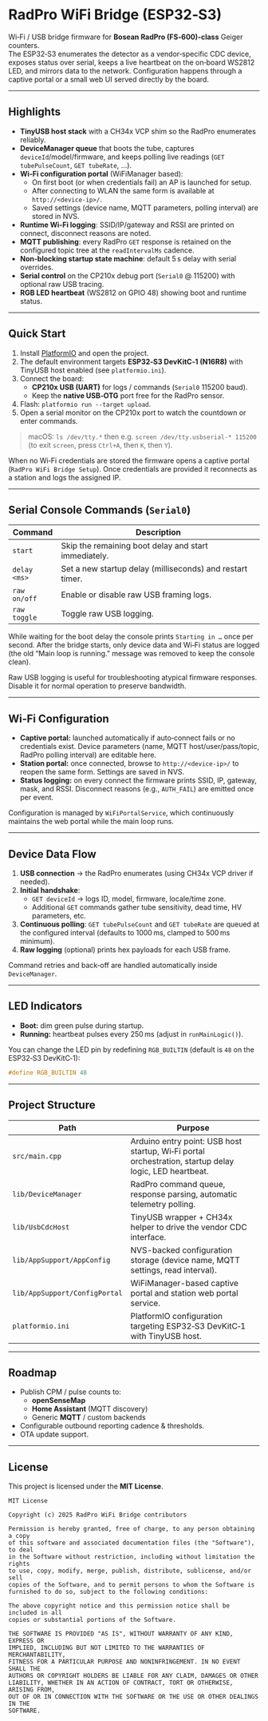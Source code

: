 # RadPro WiFi Bridge (ESP32‑S3)

Wi‑Fi / USB bridge firmware for **Bosean RadPro (FS‑600)‑class** Geiger counters.  
The ESP32‑S3 enumerates the detector as a vendor‑specific CDC device, exposes status over serial, keeps a live heartbeat on the on‑board WS2812 LED, and mirrors data to the network. Configuration happens through a captive portal or a small web UI served directly by the board.

---

## Highlights

- **TinyUSB host stack** with a CH34x VCP shim so the RadPro enumerates reliably.
- **DeviceManager queue** that boots the tube, captures `deviceId`/model/firmware, and keeps polling live readings (`GET tubePulseCount`, `GET tubeRate`, …).
- **Wi‑Fi configuration portal** (WiFiManager based):
  - On first boot (or when credentials fail) an AP is launched for setup.
  - After connecting to WLAN the same form is available at `http://<device-ip>/`.
  - Saved settings (device name, MQTT parameters, polling interval) are stored in NVS.
- **Runtime Wi‑Fi logging**: SSID/IP/gateway and RSSI are printed on connect, disconnect reasons are noted.
- **MQTT publishing**: every RadPro `GET` response is retained on the configured topic tree at the `readIntervalMs` cadence.
- **Non‑blocking startup state machine**: default 5 s delay with serial overrides.
- **Serial control** on the CP210x debug port (`Serial0` @ 115200) with optional raw USB tracing.
- **RGB LED heartbeat** (WS2812 on GPIO 48) showing boot and runtime status.

---

## Quick Start

1. Install [PlatformIO](https://platformio.org/) and open the project.
2. The default environment targets **ESP32‑S3 DevKitC‑1 (N16R8)** with TinyUSB host enabled (see `platformio.ini`).
3. Connect the board:
   - **CP210x USB (UART)** for logs / commands (`Serial0` 115200 baud).
   - Keep the **native USB‑OTG** port free for the RadPro sensor.
4. Flash: `platformio run --target upload`.
5. Open a serial monitor on the CP210x port to watch the countdown or enter commands.

> macOS: `ls /dev/tty.*` then e.g. `screen /dev/tty.usbserial-* 115200` (to exit `screen`, press `Ctrl+A`, then `K`, then `Y`).

When no Wi‑Fi credentials are stored the firmware opens a captive portal (`RadPro WiFi Bridge Setup`). Once credentials are provided it reconnects as a station and logs the assigned IP.

---

## Serial Console Commands (`Serial0`)

| Command        | Description                                              |
|----------------|----------------------------------------------------------|
| `start`        | Skip the remaining boot delay and start immediately.     |
| `delay <ms>`   | Set a new startup delay (milliseconds) and restart timer.|
| `raw on/off`   | Enable or disable raw USB framing logs.                  |
| `raw toggle`   | Toggle raw USB logging.                                  |

While waiting for the boot delay the console prints `Starting in …` once per second. After the bridge starts, only device data and Wi‑Fi status are logged (the old “Main loop is running.” message was removed to keep the console clean).

Raw USB logging is useful for troubleshooting atypical firmware responses. Disable it for normal operation to preserve bandwidth.

---

## Wi‑Fi Configuration

- **Captive portal:** launched automatically if auto‑connect fails or no credentials exist. Device parameters (name, MQTT host/user/pass/topic, RadPro polling interval) are editable here.
- **Station portal:** once connected, browse to `http://<device-ip>/` to reopen the same form. Settings are saved in NVS.
- **Status logging:** on every connect the firmware prints SSID, IP, gateway, mask, and RSSI. Disconnect reasons (e.g., `AUTH_FAIL`) are emitted once per event.

Configuration is managed by `WiFiPortalService`, which continuously maintains the web portal while the main loop runs.

---

## Device Data Flow

1. **USB connection** → the RadPro enumerates (using CH34x VCP driver if needed).
2. **Initial handshake**:
   - `GET deviceId` → logs ID, model, firmware, locale/time zone.
   - Additional `GET` commands gather tube sensitivity, dead time, HV parameters, etc.
3. **Continuous polling**: `GET tubePulseCount` and `GET tubeRate` are queued at the configured interval (defaults to 1000 ms, clamped to 500 ms minimum).
4. **Raw logging** (optional) prints hex payloads for each USB frame.

Command retries and back‑off are handled automatically inside `DeviceManager`.

---

## LED Indicators

- **Boot:** dim green pulse during startup.
- **Running:** heartbeat pulses every 250 ms (adjust in `runMainLogic()`).

You can change the LED pin by redefining `RGB_BUILTIN` (default is `48` on the ESP32‑S3 DevKitC‑1):

```cpp
#define RGB_BUILTIN 48
```

---

## Project Structure

| Path                                   | Purpose                                                             |
|----------------------------------------|---------------------------------------------------------------------|
| `src/main.cpp`                         | Arduino entry point: USB host startup, Wi‑Fi portal orchestration, startup delay logic, LED heartbeat. |
| `lib/DeviceManager`                    | RadPro command queue, response parsing, automatic telemetry polling.|
| `lib/UsbCdcHost`                       | TinyUSB wrapper + CH34x helper to drive the vendor CDC interface.   |
| `lib/AppSupport/AppConfig`             | NVS-backed configuration storage (device name, MQTT settings, read interval). |
| `lib/AppSupport/ConfigPortal`          | WiFiManager-based captive portal and station web portal service.    |
| `platformio.ini`                       | PlatformIO configuration targeting ESP32‑S3 DevKitC‑1 with TinyUSB host. |

---

## Roadmap

- Publish CPM / pulse counts to:
  - **openSenseMap**
  - **Home Assistant** (MQTT discovery)
  - Generic **MQTT** / custom backends
- Configurable outbound reporting cadence & thresholds.
- OTA update support.

---

## License

This project is licensed under the **MIT License**.

```
MIT License

Copyright (c) 2025 RadPro WiFi Bridge contributors

Permission is hereby granted, free of charge, to any person obtaining a copy
of this software and associated documentation files (the "Software"), to deal
in the Software without restriction, including without limitation the rights
to use, copy, modify, merge, publish, distribute, sublicense, and/or sell
copies of the Software, and to permit persons to whom the Software is
furnished to do so, subject to the following conditions:

The above copyright notice and this permission notice shall be included in all
copies or substantial portions of the Software.

THE SOFTWARE IS PROVIDED "AS IS", WITHOUT WARRANTY OF ANY KIND, EXPRESS OR
IMPLIED, INCLUDING BUT NOT LIMITED TO THE WARRANTIES OF MERCHANTABILITY,
FITNESS FOR A PARTICULAR PURPOSE AND NONINFRINGEMENT. IN NO EVENT SHALL THE
AUTHORS OR COPYRIGHT HOLDERS BE LIABLE FOR ANY CLAIM, DAMAGES OR OTHER
LIABILITY, WHETHER IN AN ACTION OF CONTRACT, TORT OR OTHERWISE, ARISING FROM,
OUT OF OR IN CONNECTION WITH THE SOFTWARE OR THE USE OR OTHER DEALINGS IN THE
SOFTWARE.
```
